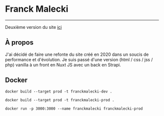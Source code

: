 # Franck Malecki

---
Deuxième version du site [ici](www.franckmalecki.com)

## À propos

J'ai décidé de faire une refonte du site créé en 2020 dans un soucis de performance et d'évolution.
Je suis passé d'une version (html / css / jss / php) vanilla à un front en Nuxt JS avec un back en Strapi.

## Docker

`docker build --target prod -t franckmalecki-dev .`

`docker build --target prod -t franckmalecki-prod .`

`docker run -p 3000:3000 --name franckmalecki franckmalecki-prod`
    







